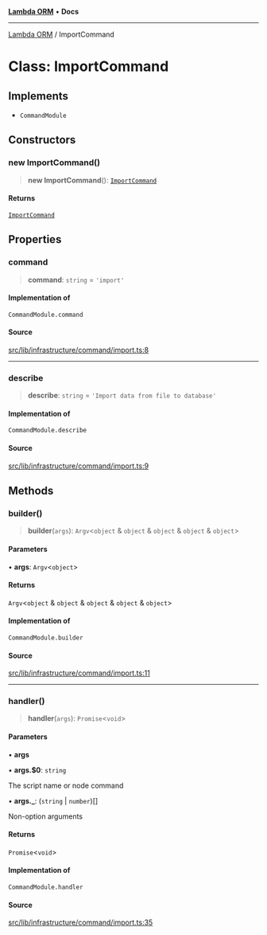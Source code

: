[**Lambda ORM**](../README.md) • **Docs**

***

[Lambda ORM](../README.md) / ImportCommand

# Class: ImportCommand

## Implements

- `CommandModule`

## Constructors

### new ImportCommand()

> **new ImportCommand**(): [`ImportCommand`](ImportCommand.md)

#### Returns

[`ImportCommand`](ImportCommand.md)

## Properties

### command

> **command**: `string` = `'import'`

#### Implementation of

`CommandModule.command`

#### Source

[src/lib/infrastructure/command/import.ts:8](https://github.com/lambda-orm/lambdaorm-cli/blob/1748174d18d3b16fc3bc80a444839e627ad52132/src/lib/infrastructure/command/import.ts#L8)

***

### describe

> **describe**: `string` = `'Import data from file to database'`

#### Implementation of

`CommandModule.describe`

#### Source

[src/lib/infrastructure/command/import.ts:9](https://github.com/lambda-orm/lambdaorm-cli/blob/1748174d18d3b16fc3bc80a444839e627ad52132/src/lib/infrastructure/command/import.ts#L9)

## Methods

### builder()

> **builder**(`args`): `Argv`\<`object` & `object` & `object` & `object` & `object`\>

#### Parameters

• **args**: `Argv`\<`object`\>

#### Returns

`Argv`\<`object` & `object` & `object` & `object` & `object`\>

#### Implementation of

`CommandModule.builder`

#### Source

[src/lib/infrastructure/command/import.ts:11](https://github.com/lambda-orm/lambdaorm-cli/blob/1748174d18d3b16fc3bc80a444839e627ad52132/src/lib/infrastructure/command/import.ts#L11)

***

### handler()

> **handler**(`args`): `Promise`\<`void`\>

#### Parameters

• **args**

• **args.$0**: `string`

The script name or node command

• **args.\_**: (`string` \| `number`)[]

Non-option arguments

#### Returns

`Promise`\<`void`\>

#### Implementation of

`CommandModule.handler`

#### Source

[src/lib/infrastructure/command/import.ts:35](https://github.com/lambda-orm/lambdaorm-cli/blob/1748174d18d3b16fc3bc80a444839e627ad52132/src/lib/infrastructure/command/import.ts#L35)
